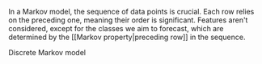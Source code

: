 In a Markov model, the sequence of data points is crucial. Each row relies on the preceding one, meaning their order is significant. Features aren't considered, except for the classes we aim to forecast, which are determined by the [[Markov property|preceding row]] in the sequence.

Discrete Markov model